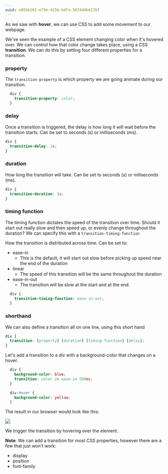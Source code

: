 ```yaml
---
uuid: e05bb162-e79e-425b-b4fa-5874d4be235f
---
```


As we saw with **hover**, we can use CSS to add some movement to our webpage.

We've seen the example of a CSS element changing color when it's hovered over. We can control how that color change takes place, using a CSS **transition**. We can do this by setting four different properties for a transition.

### property
The `transition-property` is which property we are going animate during our transition.

```css
  div {
    transition-property: color;
  }
```

### delay
Once a transition is triggered, the delay is how long it will wait before the transition starts. Can be set to seconds (s) or milliseconds (ms).

```css
div {
  transition-delay: 1s;
}
```

### duration
How long the transition will take. Can be set to seconds (s) or millseconds (ms).

```css
div {
  transition-duration: 3s;
}
```

### timing function
The timing function dictates the speed of the transition over time. Should it start out really slow and then speed up, or evenly change throughout the duration? We can specify this with a `transition-timing-function`

How the transition is distributed across time.
Can be set to:
- ease-in
  - This is the default, it will start out slow before picking up speed near the end of the duration
- linear
  - The speed of this transition will be the same throughout the duration
- ease-in-out
  - The transition will be slow at the start and at the end.

```css
  div {
    transition-timing-function: ease-in-out;
  }
```

### shorthand

We can also define a transition all on one line, using this short hand

```css
div {
  transition: [property] [duration] [timing-function] [delay];
}
```

Let's add a transition to a div with a background-color that changes on a hover.

```css
  div {
    background-color: blue;
    transition: color 2s ease-in 500ms;
  }

  div:hover {
    background-color: yellow;
  }
```

The result in our browser would look like this:

![](https://cl.ly/2z0L0P3J0x0l/Screen%20Recording%202017-10-01%20at%2003.58%20PM.gif)

We trigger the transition by hovering over the element.

**Note**:
We can add a transition for most CSS properties, however there are a few that just won't work:
- display
- position
- font-family
